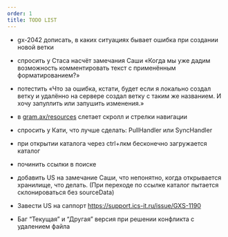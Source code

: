 ```yaml
---
order: 1
title: TODO LIST
---
```


-  gx-2042 дописать, в каких ситуациях бывает ошибка при создании новой ветки

-  спросить у Стаса насчёт замечания Саши «Когда мы уже дадим возможность комментировать текст с применённым форматированием?»

-  потестить «Что за ошибка, кстати, будет если я локально создал ветку и удалённо на сервере создал ветку с таким же названием. И хочу запуллить или запушить изменения.»

-  в [gram.ax/resources](http://gram.ax/resources) слетает скролл и стрелки навигации

-  спросить у Кати, что лучше сделать: PullHandler или SyncHandler

-  при открытии каталога через ctrl+лкм бесконечно загружается каталог

-  починить ссылки в поиске

-  добавить US на замечание Саши, что непонятно, когда открывается хранилище, что делать. (При переходе по ссылке каталог пытается склонироваться без sourceData)

-  Завести US на саппорт <https://support.ics-it.ru/issue/GXS-1190>

-  Баг “Текущая” и “Другая” версия при решении конфликта с удалением файла